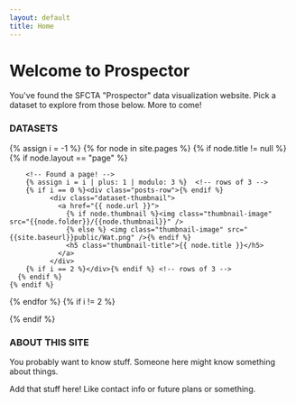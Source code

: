 ```yaml
---
layout: default
title: Home
---
```


# Welcome to Prospector

You've found the SFCTA "Prospector" data visualization website. Pick a dataset to explore from those below. More to come!

### DATASETS

<div class="posts">
  <!-- Counter so we have rows of  three thumbnails -->
  {% assign i = -1 %}
  {% for node in site.pages %}
    {% if node.title != null %}
      {% if node.layout == "page" %}

        <!-- Found a page! -->
        {% assign i = i | plus: 1 | modulo: 3 %}  <!-- rows of 3 -->
        {% if i == 0 %}<div class="posts-row">{% endif %}
              <div class="dataset-thumbnail">
                <a href="{{ node.url }}">
                  {% if node.thumbnail %}<img class="thumbnail-image" src="{{node.folder}}/{{node.thumbnail}}" />
                  {% else %} <img class="thumbnail-image" src="{{site.baseurl}}public/Wat.png" />{% endif %}
                  <h5 class="thumbnail-title">{{ node.title }}</h5>
                </a>
              </div>
        {% if i == 2 %}</div>{% endif %} <!-- rows of 3 -->
      {% endif %}
    {% endif %}
  {% endfor %}
  {% if i != 2 %}</div>{% endif %} <!-- close last row -->

</div>

### ABOUT THIS SITE

You probably want to know stuff. Someone here might know something about things.

Add that stuff here!  Like contact info or future plans or something.
